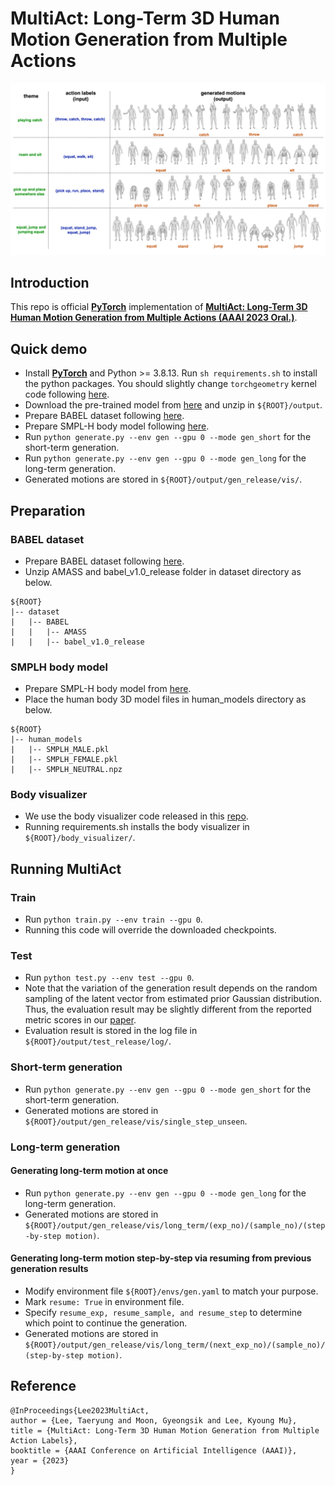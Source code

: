 # **MultiAct: Long-Term 3D Human Motion Generation from Multiple Actions**

<p align="center">  
<img src="./assets/qualitative results.png">  
</p> 

## Introduction
This repo is official **[PyTorch](https://pytorch.org)** implementation of **[**MultiAct: Long-Term 3D Human Motion Generation from Multiple Actions** (AAAI 2023 Oral.)](https://arxiv.org/abs/2212.05897)**.

## Quick demo
* Install **[PyTorch](https://pytorch.org)** and Python >= 3.8.13. Run `sh requirements.sh` to install the python packages. You should slightly change `torchgeometry` kernel code following [here](https://github.com/mks0601/I2L-MeshNet_RELEASE/issues/6#issuecomment-675152527).
* Download the pre-trained model from [here](https://drive.google.com/file/d/1opOAjbExu1v8_frMOST7SZV7PMD6SP_G/view?usp=share_link) and unzip in `${ROOT}/output`.
* Prepare BABEL dataset following [here](https://github.com/TaeryungLee/MultiAct_RELEASE#babel-dataset).
* Prepare SMPL-H body model following [here](https://github.com/TaeryungLee/MultiAct_RELEASE#smplh-body-model).
* Run `python generate.py --env gen --gpu 0 --mode gen_short` for the short-term generation.
* Run `python generate.py --env gen --gpu 0 --mode gen_long` for the long-term generation.
* Generated motions are stored in `${ROOT}/output/gen_release/vis/`.


<!-- ## Directory  
### Root  
The `${ROOT}` is described as below.  
```  
${ROOT}  
|-- data  
|-- demo
|-- common  
|-- main  
|-- output  
```  
* `data` contains data loading codes and soft links to images and annotations directories.  
* `demo` contains demo codes.
* `common` contains kernel codes for I2L-MeshNet.  
* `main` contains high-level codes for training or testing the network.  
* `output` contains log, trained models, visualized outputs, and test result.   -->


## Preparation
### BABEL dataset
* Prepare BABEL dataset following [here](https://babel.is.tue.mpg.de).
* Unzip AMASS and babel_v1.0_release folder in dataset directory as below.
```  
${ROOT}  
|-- dataset
|   |-- BABEL
|   |   |-- AMASS
|   |   |-- babel_v1.0_release
```

### SMPLH body model
* Prepare SMPL-H body model from [here](https://mano.is.tue.mpg.de).
* Place the human body 3D model files in human_models directory as below.
```  
${ROOT}  
|-- human_models
|   |-- SMPLH_MALE.pkl
|   |-- SMPLH_FEMALE.pkl
|   |-- SMPLH_NEUTRAL.npz
```

### Body visualizer
* We use the body visualizer code released in this [repo](https://github.com/nghorbani/body_visualizer.git).
* Running requirements.sh installs the body visualizer in `${ROOT}/body_visualizer/`.

## Running MultiAct
### Train
* Run `python train.py --env train --gpu 0`.
* Running this code will override the downloaded checkpoints.

### Test
* Run `python test.py --env test --gpu 0`.
* Note that the variation of the generation result depends on the random sampling of the latent vector from estimated prior Gaussian distribution. Thus, the evaluation result may be slightly different from the reported metric scores in our [paper](https://arxiv.org/abs/2212.05897).
* Evaluation result is stored in the log file in `${ROOT}/output/test_release/log/`.

### Short-term generation
* Run `python generate.py --env gen --gpu 0 --mode gen_short` for the short-term generation.
* Generated motions are stored in `${ROOT}/output/gen_release/vis/single_step_unseen`.

### Long-term generation
#### Generating long-term motion at once
* Run `python generate.py --env gen --gpu 0 --mode gen_long` for the long-term generation.
* Generated motions are stored in `${ROOT}/output/gen_release/vis/long_term/(exp_no)/(sample_no)/(step-by-step motion)`.

#### Generating long-term motion step-by-step via resuming from previous generation results
* Modify environment file `${ROOT}/envs/gen.yaml` to match your purpose.
* Mark `resume: True` in environment file.
* Specify `resume_exp, resume_sample, and resume_step` to determine which point to continue the generation.
* Generated motions are stored in `${ROOT}/output/gen_release/vis/long_term/(next_exp_no)/(sample_no)/(step-by-step motion)`.

## Reference  
```  
@InProceedings{Lee2023MultiAct,  
author = {Lee, Taeryung and Moon, Gyeongsik and Lee, Kyoung Mu},  
title = {MultiAct: Long-Term 3D Human Motion Generation from Multiple Action Labels},  
booktitle = {AAAI Conference on Artificial Intelligence (AAAI)},  
year = {2023}  
}  
```
